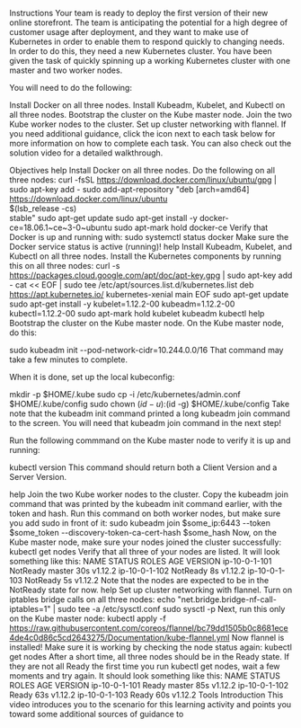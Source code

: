 Instructions
Your team is ready to deploy the first version of their new online storefront. The team is anticipating the potential for a high degree of customer usage after deployment, and they want to make use of Kubernetes in order to enable them to respond quickly to changing needs. In order to do this, they need a new Kubernetes cluster. You have been given the task of quickly spinning up a working Kubernetes cluster with one master and two worker nodes.

You will need to do the following:

Install Docker on all three nodes.
Install Kubeadm, Kubelet, and Kubectl on all three nodes.
Bootstrap the cluster on the Kube master node.
Join the two Kube worker nodes to the cluster.
Set up cluster networking with flannel.
If you need additional guidance, click the icon next to each task below for more information on how to complete each task. You can also check out the solution video for a detailed walkthrough.

Objectives
help
Install Docker on all three nodes.
Do the following on all three nodes:
curl -fsSL https://download.docker.com/linux/ubuntu/gpg | sudo apt-key add -
sudo add-apt-repository    "deb [arch=amd64] https://download.docker.com/linux/ubuntu \
$(lsb_release -cs) \
stable"
sudo apt-get update
sudo apt-get install -y docker-ce=18.06.1~ce~3-0~ubuntu
sudo apt-mark hold docker-ce
Verify that Docker is up and running with:
sudo systemctl status docker
Make sure the Docker service status is active (running)!
help
Install Kubeadm, Kubelet, and Kubectl on all three nodes.
Install the Kubernetes components by running this on all three nodes:
curl -s https://packages.cloud.google.com/apt/doc/apt-key.gpg | sudo apt-key add -
cat << EOF | sudo tee /etc/apt/sources.list.d/kubernetes.list
deb https://apt.kubernetes.io/ kubernetes-xenial main
EOF
sudo apt-get update
sudo apt-get install -y kubelet=1.12.2-00 kubeadm=1.12.2-00 kubectl=1.12.2-00
sudo apt-mark hold kubelet kubeadm kubectl
help
Bootstrap the cluster on the Kube master node.
On the Kube master node, do this:

sudo kubeadm init --pod-network-cidr=10.244.0.0/16
That command may take a few minutes to complete.

When it is done, set up the local kubeconfig:

mkdir -p $HOME/.kube
sudo cp -i /etc/kubernetes/admin.conf $HOME/.kube/config
sudo chown $(id -u):$(id -g) $HOME/.kube/config
Take note that the kubeadm init command printed a long kubeadm join command to the screen. You will need that kubeadm join command in the next step!

Run the following commmand on the Kube master node to verify it is up and running:

kubectl version
This command should return both a Client Version and a Server Version.

help
Join the two Kube worker nodes to the cluster.
Copy the kubeadm join command that was printed by the kubeadm init command earlier, with the token and hash. Run this command on both worker nodes, but make sure you add sudo in front of it:
sudo kubeadm join $some_ip:6443 --token $some_token --discovery-token-ca-cert-hash $some_hash
Now, on the Kube master node, make sure your nodes joined the cluster successfully:
kubectl get nodes
Verify that all three of your nodes are listed. It will look something like this:
NAME            STATUS     ROLES    AGE   VERSION
ip-10-0-1-101   NotReady   master   30s   v1.12.2
ip-10-0-1-102   NotReady   <none>   8s    v1.12.2
ip-10-0-1-103   NotReady   <none>   5s    v1.12.2
Note that the nodes are expected to be in the NotReady state for now.
help
Set up cluster networking with flannel.
Turn on iptables bridge calls on all three nodes:
echo "net.bridge.bridge-nf-call-iptables=1" | sudo tee -a /etc/sysctl.conf
sudo sysctl -p
Next, run this only on the Kube master node:
kubectl apply -f https://raw.githubusercontent.com/coreos/flannel/bc79dd1505b0c8681ece4de4c0d86c5cd2643275/Documentation/kube-flannel.yml
Now flannel is installed! Make sure it is working by checking the node status again:
kubectl get nodes
After a short time, all three nodes should be in the Ready state. If they are not all Ready the first time you run kubectl get nodes, wait a few moments and try again. It should look something like this:
NAME            STATUS   ROLES    AGE   VERSION
ip-10-0-1-101   Ready    master   85s   v1.12.2
ip-10-0-1-102   Ready    <none>   63s   v1.12.2
ip-10-0-1-103   Ready    <none>   60s   v1.12.2
Tools
Introduction
This video introduces you to the scenario for this learning activity and points you toward some additional sources of guidance to 

